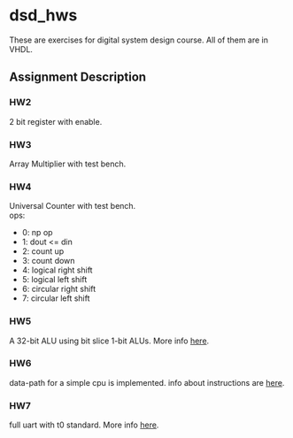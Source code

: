 # dsd_hws
These are exercises for digital system design course. All of them are in VHDL.

## Assignment Description

### HW2
2 bit register with enable.

### HW3
Array Multiplier with test bench.

### HW4 
Universal Counter with test bench.  
ops:  
- 0: np op
- 1: dout <= din
- 2: count up
- 3: count down
- 4: logical right shift
- 5: logical left shift
- 6: circular right shift
- 7: circular left shift

### HW5
A 32-bit ALU using bit slice 1-bit ALUs. More info [here](hw5/info.pdf).

### HW6
data-path for a simple cpu is implemented. info about instructions are [here](hw6/info.pdf).

### HW7
full uart with t0 standard. More info [here](hw7/info.pdf).
